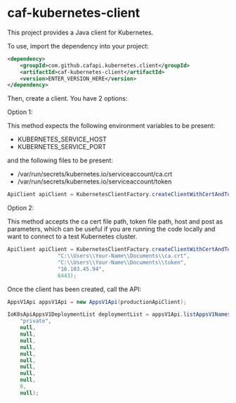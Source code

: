 # caf-kubernetes-client

This project provides a Java client for Kubernetes.

To use, import the dependency into your project:

```xml
<dependency>
    <groupId>com.github.cafapi.kubernetes.client</groupId>
    <artifactId>caf-kubernetes-client</artifactId>
    <version>ENTER_VERSION_HERE</version>
</dependency>
```

Then, create a client. You have 2 options:

Option 1:

This method expects the following environment variables to be present:

- KUBERNETES_SERVICE_HOST
- KUBERNETES_SERVICE_PORT

and the following files to be present:

- /var/run/secrets/kubernetes.io/serviceaccount/ca.crt
- /var/run/secrets/kubernetes.io/serviceaccount/token

```java
ApiClient apiClient = KubernetesClientFactory.createClientWithCertAndToken();
```

Option 2:

This method accepts the ca cert file path, token file path, host and post
as parameters, which can be useful if you are running the code locally and want
to connect to a test Kubernetes cluster.

```java
ApiClient apiClient = KubernetesClientFactory.createClientWithCertAndToken(
                "C:\\Users\\Your-Name\\Documents\\ca.crt",
                "C:\\Users\\Your-Name\\Documents\\token",
                "16.103.45.94",
                6443);
```

Once the client has been created, call the API:

```java
AppsV1Api appsV1Api = new AppsV1Api(productionApiClient);

IoK8sApiAppsV1DeploymentList deploymentList = appsV1Api.listAppsV1NamespacedDeployment(
    "private",
    null,
    null,
    null,
    null,
    null,
    null,
    null,
    null,
    null,
    0,
    null);
```